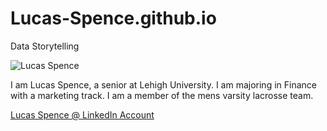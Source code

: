 # Lucas-Spence.github.io
Data Storytelling 

![Lucas Spence](https://lehighsports.com/images/2017/9/5/Lucas_Spence_Night_2_DSC0190.jpg?width=300)

I am Lucas Spence, a senior at Lehigh University. I am majoring in Finance with a marketing track. I am a member of the mens varsity lacrosse team. 

[Lucas Spence @ LinkedIn Account](https://www.linkedin.com/in/lucas-spence-39b33912a/)

